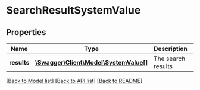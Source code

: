 # SearchResultSystemValue

## Properties
Name | Type | Description | Notes
------------ | ------------- | ------------- | -------------
**results** | [**\Swagger\Client\Model\SystemValue[]**](SystemValue.md) | The search results | [optional] 

[[Back to Model list]](../README.md#documentation-for-models) [[Back to API list]](../README.md#documentation-for-api-endpoints) [[Back to README]](../README.md)



